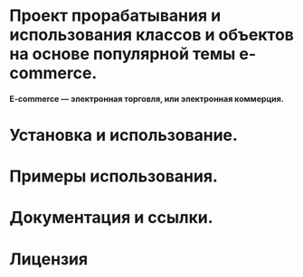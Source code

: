 # Проект прорабатывания и использования классов и объектов на основе популярной темы e-commerce.
#### E-commerce — электронная торговля, или электронная коммерция.


# Установка и использование.



# Примеры использования.



# Документация и ссылки.



# Лицензия